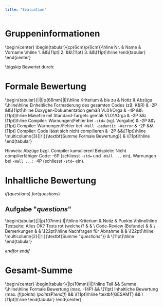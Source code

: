 ```yaml
---
title: "Evaluation"
...
```





# Gruppeninformationen

\begin{center}
\begin{tabular}{cp{6cm}p{6cm}}\hline
    Nr. & Name & Vorname \\\hline
    1.  &&\\[11pt]
    2.  &&\\[11pt]
    3.  &&\\[11pt]\hline
\end{tabular}
\end{center}

\bigskip
Bewertet durch: 




# Formale Bewertung

\begin{tabular}{|l|l|p{68mm}|l|}\hline
    Kriterium & bis zu & Notiz & Abzüge \\\hline\hline
    Einheitliche Formatierung des gesamten Codes (zB. K\&R) & -2P &&\\[11pt]\hline
    Doxygen-Dokumentation gemäß VL01/Orga & -4P &&\\[11pt]\hline
    Makefile mit Standard-Targets gemäß VL01/Orga & -2P &&\\[11pt]\hline
    Compiler: Warnungen/Fehler bei `-std=` (vgl. Vorgabe) & -2P &&\\[11pt]
    Compiler: Warnungen/Fehler bei `-Wall -pedantic -Werror` & -2P &&\\[11pt]
    Compiler: Code lässt sich nicht compilieren & -2P &&\\[11pt]\hline
    \multicolumn{3}{|r|}{\textbf{Summe Formale Bewertung}} & \\[11pt]\hline
\end{tabular}

Hinweis: Abzüge bzgl. Compiler kumulieren! 
Beispiele: Nicht compilierfähiger Code: -6P (schliesst `-std=` und `-Wall ...`
ein), Warnungen bei `-Wall ...`: -4P (schliesst `-std=` ein).




# Inhaltliche Bewertung

$if(questions)$
$for(questions)$

##  Aufgabe "$questions$"

\begin{tabular}{|l|p{107mm}|l|}\hline
    Kriterium & Notiz & Punkte \\\hline\hline
    Testsuite: Alles OK? Tests rot (welche)? & & \\
    Code-Review (Befunde) & & \\
    Bemerkungen & & \\[22pt]\hline
    Nachfragen für Abnahme & & \\[22pt]\hline
    \multicolumn{2}{|r|}{\textbf{Summe "$questions$"}} & \\[11pt]\hline
\end{tabular}

$endfor$
$endif$




# Gesamt-Summe

\begin{center}
\begin{tabular}{|lp{10mm}|l|}\hline
    Teil && Summe \\\hline\hline
    Formale Bewertung (max. -14P) && \\[11pt]
    Inhaltliche Bewertung (max. $if(points)$ ($points$P)$endif$) && \\[11pt]\hline
    \textbf{GESAMT} && \\[11pt]\hline
\end{tabular}
\end{center}






